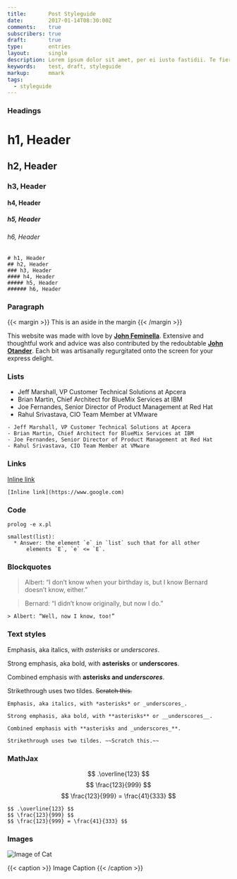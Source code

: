 ```yaml
---
title:       Post Styleguide
date:        2017-01-14T08:30:00Z
comments:    true
subscribers: true
draft:       true
type:        entries
layout:      single
description: Lorem ipsum dolor sit amet, per ei iusto fastidii. Te fierent adipiscing mel, duo ei fabellas reprehendunt.
keywords:    test, draft, styleguide
markup:      mmark
tags:
  - styleguide
---
```


### Headings


# h1, Header
## h2, Header
### h3, Header
#### h4, Header
##### h5, Header
###### h6, Header

```
# h1, Header
## h2, Header
### h3, Header
#### h4, Header
##### h5, Header
###### h6, Header
```

### Paragraph

{{< margin >}}
This is an aside in the margin
{{< /margin >}}

This website was made with love by [**John Feminella**](https://twitter.com/jxxf). Extensive and thoughtful work and advice was also contributed by the redoubtable [**John Otander**](https://twitter.com/4lpine). Each bit was artisanally regurgitated onto the screen for your express delight.


### Lists

- Jeff Marshall, VP Customer Technical Solutions at Apcera
- Brian Martin, Chief Architect for BlueMix Services at IBM
- Joe Fernandes, Senior Director of Product Management at Red Hat
- Rahul Srivastava, CIO Team Member at VMware

```
- Jeff Marshall, VP Customer Technical Solutions at Apcera
- Brian Martin, Chief Architect for BlueMix Services at IBM
- Joe Fernandes, Senior Director of Product Management at Red Hat
- Rahul Srivastava, CIO Team Member at VMware
```

### Links

[Inline link](https://www.google.com)

```
[Inline link](https://www.google.com)
```

### Code

`prolog -e x.pl`


```
smallest(list):
  * Answer: the element `e` in `list` such that for all other
      elements `E`, `e` <= `E`.
```

### Blockquotes

> Albert: “I don’t know when your birthday is, but I know Bernard doesn’t know, either.”

> Bernard: “I didn’t know originally, but now I do.”

```
> Albert: “Well, now I know, too!”
```


### Text styles

Emphasis, aka italics, with *asterisks* or _underscores_.

Strong emphasis, aka bold, with **asterisks** or __underscores__.

Combined emphasis with **asterisks and _underscores_**.

Strikethrough uses two tildes. ~~Scratch this.~~

```
Emphasis, aka italics, with *asterisks* or _underscores_.

Strong emphasis, aka bold, with **asterisks** or __underscores__.

Combined emphasis with **asterisks and _underscores_**.

Strikethrough uses two tildes. ~~Scratch this.~~
```

### MathJax
$$ .\overline{123} $$
$$ \frac{123}{999} $$
$$ \frac{123}{999} = \frac{41}{333} $$

```
$$ .\overline{123} $$
$$ \frac{123}{999} $$
$$ \frac{123}{999} = \frac{41}{333} $$
```


### Images

![Image of Cat](http://lorempixel.com/output/cats-q-c-640-480-1.jpg)

{{< caption >}}
Image Caption
{{< /caption >}}
